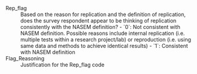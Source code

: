 <dl>

<dt>
Rep_flag
</dt>
<dd>
Based on the reason for replication and the definition of replication, does the survey respondent appear to be thinking of replication consistently with the NASEM definition?
- `0`: Not consistent with NASEM definition. Possible reasons include internal replication (i.e. multiple tests within a research project/lab) or reproduction (i.e. using same data and methods to achieve identical results)
- `1`: Consistent with NASEM definition
</dd>

<dt>
Flag_Reasoning
</dt>
<dd>
Justification for the Rep_flag code
</dd>

</dl>
